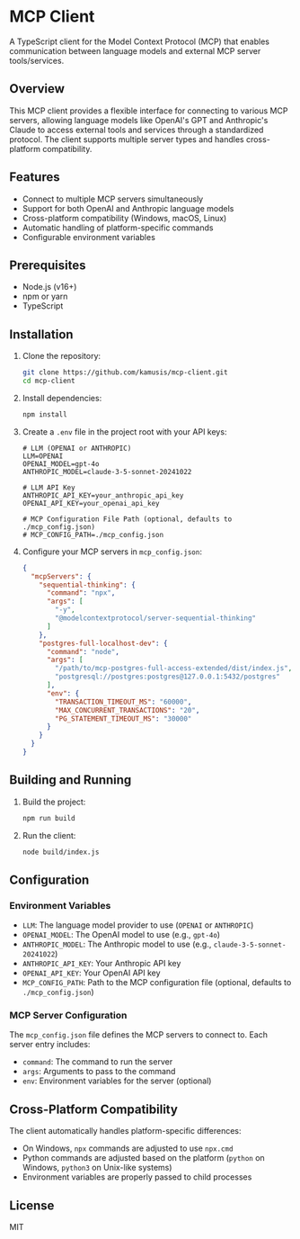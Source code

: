 # MCP Client

A TypeScript client for the Model Context Protocol (MCP) that enables communication between language models and external MCP server tools/services.

## Overview

This MCP client provides a flexible interface for connecting to various MCP servers, allowing language models like OpenAI's GPT and Anthropic's Claude to access external tools and services through a standardized protocol. The client supports multiple server types and handles cross-platform compatibility.

## Features

- Connect to multiple MCP servers simultaneously
- Support for both OpenAI and Anthropic language models
- Cross-platform compatibility (Windows, macOS, Linux)
- Automatic handling of platform-specific commands
- Configurable environment variables

## Prerequisites

- Node.js (v16+)
- npm or yarn
- TypeScript

## Installation

1. Clone the repository:
   ```bash
   git clone https://github.com/kamusis/mcp-client.git
   cd mcp-client
   ```

2. Install dependencies:
   ```bash
   npm install
   ```

3. Create a `.env` file in the project root with your API keys:
   ```
   # LLM (OPENAI or ANTHROPIC)
   LLM=OPENAI
   OPENAI_MODEL=gpt-4o
   ANTHROPIC_MODEL=claude-3-5-sonnet-20241022

   # LLM API Key
   ANTHROPIC_API_KEY=your_anthropic_api_key
   OPENAI_API_KEY=your_openai_api_key

   # MCP Configuration File Path (optional, defaults to ./mcp_config.json)
   # MCP_CONFIG_PATH=./mcp_config.json
   ```

4. Configure your MCP servers in `mcp_config.json`:
   ```json
   {
     "mcpServers": {
       "sequential-thinking": {
         "command": "npx",
         "args": [
           "-y",
           "@modelcontextprotocol/server-sequential-thinking"
         ]
       },
       "postgres-full-localhost-dev": {
         "command": "node",
         "args": [
           "/path/to/mcp-postgres-full-access-extended/dist/index.js",
           "postgresql://postgres:postgres@127.0.0.1:5432/postgres"
         ],
         "env": {
           "TRANSACTION_TIMEOUT_MS": "60000",
           "MAX_CONCURRENT_TRANSACTIONS": "20",
           "PG_STATEMENT_TIMEOUT_MS": "30000"
         }
       }
     }
   }
   ```

## Building and Running

1. Build the project:
   ```bash
   npm run build
   ```

2. Run the client:
   ```bash
   node build/index.js
   ```

## Configuration

### Environment Variables

- `LLM`: The language model provider to use (`OPENAI` or `ANTHROPIC`)
- `OPENAI_MODEL`: The OpenAI model to use (e.g., `gpt-4o`)
- `ANTHROPIC_MODEL`: The Anthropic model to use (e.g., `claude-3-5-sonnet-20241022`)
- `ANTHROPIC_API_KEY`: Your Anthropic API key
- `OPENAI_API_KEY`: Your OpenAI API key
- `MCP_CONFIG_PATH`: Path to the MCP configuration file (optional, defaults to `./mcp_config.json`)

### MCP Server Configuration

The `mcp_config.json` file defines the MCP servers to connect to. Each server entry includes:

- `command`: The command to run the server
- `args`: Arguments to pass to the command
- `env`: Environment variables for the server (optional)

## Cross-Platform Compatibility

The client automatically handles platform-specific differences:

- On Windows, `npx` commands are adjusted to use `npx.cmd`
- Python commands are adjusted based on the platform (`python` on Windows, `python3` on Unix-like systems)
- Environment variables are properly passed to child processes

## License

MIT
